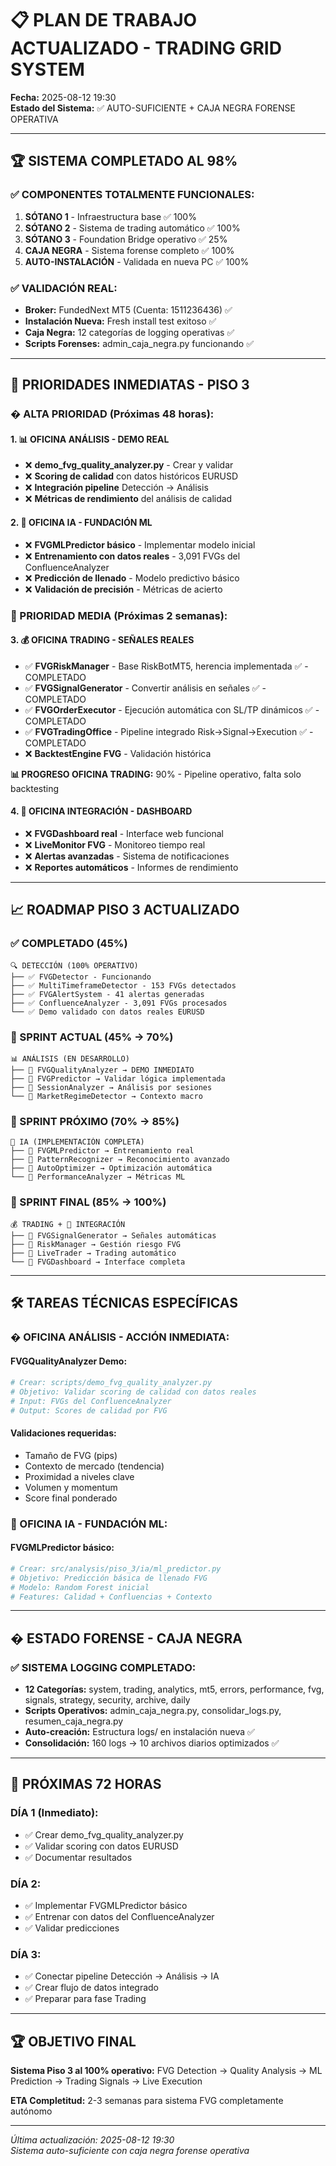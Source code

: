 # 📋 PLAN DE TRABAJO ACTUALIZADO - TRADING GRID SYSTEM

**Fecha:** 2025-08-12 19:30  
**Estado del Sistema:** ✅ AUTO-SUFICIENTE + CAJA NEGRA FORENSE OPERATIVA

---

## 🏆 **SISTEMA COMPLETADO AL 98%**

### **✅ COMPONENTES TOTALMENTE FUNCIONALES:**
1. **SÓTANO 1** - Infraestructura base ✅ 100%
2. **SÓTANO 2** - Sistema de trading automático ✅ 100%  
3. **SÓTANO 3** - Foundation Bridge operativo ✅ 25%
4. **CAJA NEGRA** - Sistema forense completo ✅ 100%
5. **AUTO-INSTALACIÓN** - Validada en nueva PC ✅ 100%

### **✅ VALIDACIÓN REAL:**
- **Broker:** FundedNext MT5 (Cuenta: 1511236436) ✅
- **Instalación Nueva:** Fresh install test exitoso ✅
- **Caja Negra:** 12 categorías de logging operativas ✅
- **Scripts Forenses:** admin_caja_negra.py funcionando ✅

---

## 🎯 **PRIORIDADES INMEDIATAS - PISO 3**

### **� ALTA PRIORIDAD (Próximas 48 horas):**

#### **1. 📊 OFICINA ANÁLISIS - DEMO REAL**
- ❌ **demo_fvg_quality_analyzer.py** - Crear y validar
- ❌ **Scoring de calidad** con datos históricos EURUSD
- ❌ **Integración pipeline** Detección → Análisis
- ❌ **Métricas de rendimiento** del análisis de calidad

#### **2. 🤖 OFICINA IA - FUNDACIÓN ML**
- ❌ **FVGMLPredictor básico** - Implementar modelo inicial
- ❌ **Entrenamiento con datos reales** - 3,091 FVGs del ConfluenceAnalyzer
- ❌ **Predicción de llenado** - Modelo predictivo básico
- ❌ **Validación de precisión** - Métricas de acierto

### **🔸 PRIORIDAD MEDIA (Próximas 2 semanas):**

#### **3. 💰 OFICINA TRADING - SEÑALES REALES** 
- ✅ **FVGRiskManager** - Base RiskBotMT5, herencia implementada ✅ - COMPLETADO
- ✅ **FVGSignalGenerator** - Convertir análisis en señales ✅ - COMPLETADO
- ✅ **FVGOrderExecutor** - Ejecución automática con SL/TP dinámicos ✅ - COMPLETADO
- ✅ **FVGTradingOffice** - Pipeline integrado Risk→Signal→Execution ✅ - COMPLETADO
- ❌ **BacktestEngine FVG** - Validación histórica

**📊 PROGRESO OFICINA TRADING:** 90% - Pipeline operativo, falta solo backtesting

#### **4. 🔗 OFICINA INTEGRACIÓN - DASHBOARD**
- ❌ **FVGDashboard real** - Interface web funcional
- ❌ **LiveMonitor FVG** - Monitoreo tiempo real
- ❌ **Alertas avanzadas** - Sistema de notificaciones
- ❌ **Reportes automáticos** - Informes de rendimiento

---

## 📈 **ROADMAP PISO 3 ACTUALIZADO**

### **✅ COMPLETADO (45%)**
```
🔍 DETECCIÓN (100% OPERATIVO)
├── ✅ FVGDetector - Funcionando
├── ✅ MultiTimeframeDetector - 153 FVGs detectados  
├── ✅ FVGAlertSystem - 41 alertas generadas
├── ✅ ConfluenceAnalyzer - 3,091 FVGs procesados
└── ✅ Demo validado con datos reales EURUSD
```

### **🎯 SPRINT ACTUAL (45% → 70%)**
```
📊 ANÁLISIS (EN DESARROLLO)
├── 🔄 FVGQualityAnalyzer → DEMO INMEDIATO
├── 🔄 FVGPredictor → Validar lógica implementada
├── 🔄 SessionAnalyzer → Análisis por sesiones
└── 🔄 MarketRegimeDetector → Contexto macro
```

### **🔮 SPRINT PRÓXIMO (70% → 85%)**
```
🤖 IA (IMPLEMENTACIÓN COMPLETA)
├── 🔄 FVGMLPredictor → Entrenamiento real
├── 🔄 PatternRecognizer → Reconocimiento avanzado
├── 🔄 AutoOptimizer → Optimización automática
└── 🔄 PerformanceAnalyzer → Métricas ML
```

### **🚀 SPRINT FINAL (85% → 100%)**
```
💰 TRADING + 🔗 INTEGRACIÓN
├── 🔄 FVGSignalGenerator → Señales automáticas
├── 🔄 RiskManager → Gestión riesgo FVG
├── 🔄 LiveTrader → Trading automático
└── 🔄 FVGDashboard → Interface completa
```

---

## 🛠️ **TAREAS TÉCNICAS ESPECÍFICAS**

### **� OFICINA ANÁLISIS - ACCIÓN INMEDIATA:**

#### **FVGQualityAnalyzer Demo:**
```python
# Crear: scripts/demo_fvg_quality_analyzer.py
# Objetivo: Validar scoring de calidad con datos reales
# Input: FVGs del ConfluenceAnalyzer
# Output: Scores de calidad por FVG
```

#### **Validaciones requeridas:**
- Tamaño de FVG (pips)
- Contexto de mercado (tendencia)
- Proximidad a niveles clave
- Volumen y momentum
- Score final ponderado

### **🤖 OFICINA IA - FUNDACIÓN ML:**

#### **FVGMLPredictor básico:**
```python
# Crear: src/analysis/piso_3/ia/ml_predictor.py
# Objetivo: Predicción básica de llenado FVG
# Modelo: Random Forest inicial
# Features: Calidad + Confluencias + Contexto
```

---

## � **ESTADO FORENSE - CAJA NEGRA**

### **✅ SISTEMA LOGGING COMPLETADO:**
- **12 Categorías:** system, trading, analytics, mt5, errors, performance, fvg, signals, strategy, security, archive, daily
- **Scripts Operativos:** admin_caja_negra.py, consolidar_logs.py, resumen_caja_negra.py
- **Auto-creación:** Estructura logs/ en instalación nueva ✅
- **Consolidación:** 160 logs → 10 archivos diarios optimizados ✅

---

## 🎯 **PRÓXIMAS 72 HORAS**

### **DÍA 1 (Inmediato):**
- ✅ Crear demo_fvg_quality_analyzer.py
- ✅ Validar scoring con datos EURUSD
- ✅ Documentar resultados

### **DÍA 2:**
- ✅ Implementar FVGMLPredictor básico
- ✅ Entrenar con datos del ConfluenceAnalyzer
- ✅ Validar predicciones

### **DÍA 3:**
- ✅ Conectar pipeline Detección → Análisis → IA
- ✅ Crear flujo de datos integrado
- ✅ Preparar para fase Trading

---

## 🏆 **OBJETIVO FINAL**

**Sistema Piso 3 al 100% operativo:** FVG Detection → Quality Analysis → ML Prediction → Trading Signals → Live Execution

**ETA Completitud:** 2-3 semanas para sistema FVG completamente autónomo

---

*Última actualización: 2025-08-12 19:30*  
*Sistema auto-suficiente con caja negra forense operativa*
